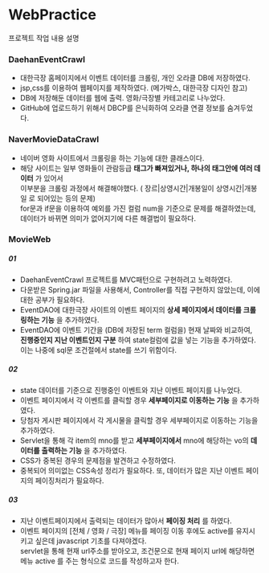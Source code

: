 # WebPractice

프로젝트 작업 내용 설명
### DaehanEventCrawl
- 대한극장 홈페이지에서 이벤트 데이터를 크롤링, 개인 오라클 DB에 저장하였다.
- jsp,css를 이용하여 웹페이지를 제작하였다. (메가박스, 대한극장 디자인 참고)
- DB에 저장해둔 데이터를 웹에 출력. 영화/극장별 카테고리로 나누었다.
- GitHub에 업로드하기 위해서 DBCP를 은닉화하여 오라클 연결 정보를 숨겨두었다. <br>

### NaverMovieDataCrawl
- 네이버 영화 사이트에서 크롤링을 하는 기능에 대한 클래스이다.<br>
- 해당 사이트는 일부 영화들이 관람등급 __태그가 빠져있거나, 하나의 태그안에 여러 데이터__ 가 있어서<br>
  이부분을 크롤링 과정에서 해결해야했다. ( 장르|상영시간|개봉일이 상영시간|개봉일 로 되어있는 등의 문제) <br>
  for문과 if문을 이용하여 예외를 가진 컬럼 num을 기준으로 문제를 해결하였는데, 데이터가 바뀌면 의미가 없어지기에 다른 해결법이 필요하다.<br>
  
### MovieWeb
##### 01
- DaehanEventCrawl 프로젝트를 MVC패턴으로 구현하려고 노력하였다.
- 다운받은 Spring.jar 파일을 사용해서, Controller를 직접 구현하지 않았는데, 이에 대한 공부가 필요하다.
- EventDAO에 대한극장 사이트의 이벤트 페이지의 __상세 페이지에서 데이터를 크롤링하는 기능__ 을 추가하였다.<br>
- EventDAO에 이벤트 기간을 (DB에 저장된 term 컬럼을) 현재 날짜와 비교하여, <br>
  __진행중인지 지난 이벤트인지 구분__ 하여 state컬럼에 값을 넣는 기능을 추가하였다.<br>
  이는 나중에 sql문 조건절에서 state를 쓰기 위함이다. <br>
##### 02
- state 데이터를 기준으로 진행중인 이벤트와 지난 이벤트 페이지를 나누었다. <br>
- 이벤트 페이지에서 각 이벤트를 클릭할 경우 __세부페이지로 이동하는 기능__ 을 추가하였다. <br>
- 당첨자 게시판 페이지에서 각 게시물을 클릭할 경우 세부페이지로 이동하는 기능을 추가하였다. <br>
- Servlet을 통해 각 item의 mno를 받고 __세부페이지에서__ mno에 해당하는 vo의 __데이터를 출력하는 기능__ 을 추가하였다. <br>
- CSS가 중복된 경우의 문제점을 발견하고 수정하였다. <br>
- 중복되어 의미없는 CSS속성 정리가 필요하다. 또, 데이터가 많은 지난 이벤트 페이지의 페이징처리가 필요하다. <br>
##### 03
- 지난 이벤트페이지에서 출력되는 데이터가 많아서 __페이징 처리__ 를 하였다.
- 이벤트 페이지의 [전체 / 영화 / 극장] 메뉴를 페이징 이동 후에도 active를 유지시키고 싶은데 javascript 기초를 다져야겠다. <br>
  servlet을 통해 현재 url주소를 받아오고, 조건문으로 현재 페이지 url에 해당하면 메뉴 active 를 주는 형식으로 코드를 작성하고자 한다. <br>
  
